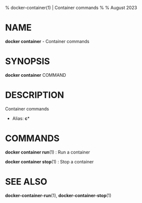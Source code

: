 % docker-container(1) | Container commands
% 
% August 2023

NAME
==================================================

**docker container** - Container commands

SYNOPSIS
==================================================

**docker container** COMMAND

DESCRIPTION
==================================================

Container commands

- Alias: **c***

COMMANDS
==================================================

**docker container run**(1)
:    Run a container

**docker container stop**(1)
:    Stop a container


SEE ALSO
==================================================

**docker-container-run**(1), **docker-container-stop**(1)

